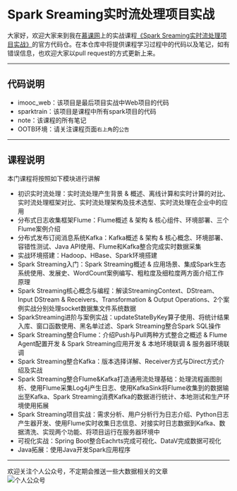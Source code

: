# Spark Sreaming实时流处理项目实战

   
大家好，欢迎大家来到我在[慕课网](https://imooc.com)上的实战课程[《Spark Sreaming实时流处理项目实战》](https://coding.imooc.com/class/chapter/153.html)的官方代码仓。在本仓库中将提供课程学习过程中的代码以及笔记，如有错误信息，也欢迎大家以pull request的方式更新上来。

***

## 代码说明

* imooc_web：该项目是最后项目实战中Web项目的代码
* sparktrain：该项目是课程中所有spark项目的代码
* note：该课程的所有笔记
* OOTB环境：请关注课程页面`右上角`的`公告`

***
## 课程说明
本门课程将按照如下模块进行讲解

* 初识实时流处理：实时流处理产生背景 & 概述、离线计算和实时计算的对比、实时流处理框架对比、实时流处理架构及技术选型、实时流处理在企业中的应用
* 分布式日志收集框架Flume：Flume概述 & 架构 & 核心组件、环境部署、三个Flume案例介绍
* 分布式发布订阅消息系统Kafka：Kafka概述 & 架构 & 核心概念、环境部署、容错性测试、Java API使用、Flume和Kafka整合完成实时数据采集
* 实战环境搭建：Hadoop、HBase、Spark环境搭建
* Spark Streaming入门：Spark Streaming概述 & 应用场景、集成Spark生态系统使用、发展史、WordCount案例编写、粗粒度及细粒度两方面介绍工作原理
* Spark Streaming核心概念与编程：解读StreamingContext、DStream、Input DStream & Receivers、Transformation & Output Operations、2个案例实战分别处理socket数据集文件系统数据
* SparkStreaming进阶与案例实战：updateStateByKey算子使用、将统计结果入库、窗口函数使用、黑名单过滤、Spark Streaming整合Spark SQL操作
* Spark Streaming整合Flume：介绍Push与Pull两种方式整合之概述 & Flume Agent配置开发 & Spark Streaming应用开发 & 本地环境联调 & 服务器环境联调
* Spark Streaming整合Kafka：版本选择详解、Receiver方式与Direct方式介绍及实战
* Spark Streaming整合Flume&Kafka打造通用流处理基础：处理流程画图剖析、使用Flume采集Log4j产生日志、使用KafkaSink将Flume收集到的数据输出至Kafka、Spark Streaming消费Kafka的数据进行统计、本地测试和生产环境使用拓展
* Spark Streaming项目实战：需求分析、用户分析行为日志介绍、Python日志产生器开发、使用Flume实时收集日志信息、对接实时日志数据到Kafka、数据清洗、实现两个功能、将项目运行在服务器环境中
* 可视化实战：Spring Boot整合Eachrts完成可视化、DataV完成数据可视化
* Java拓展：使用Java开发Spark应用程序

***

欢迎关注个人公众号，不定期会推送一些大数据相关的文章
<br>
![个人公众号](https://git.imooc.com/Project/coding-153/raw/master/qrcode.jpg)
